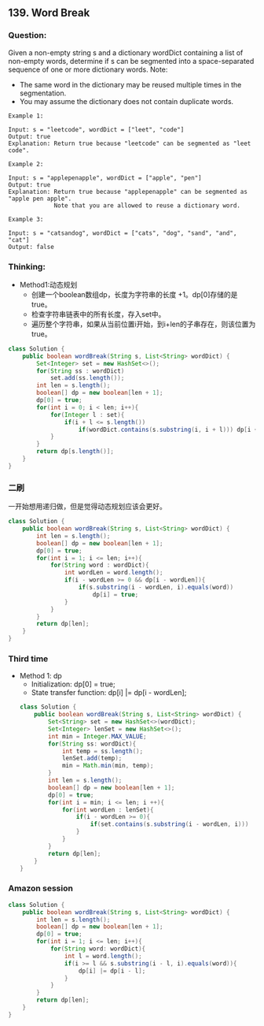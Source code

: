 ## 139. Word Break

### Question:
Given a non-empty string s and a dictionary wordDict containing a list of non-empty words, determine if s can be segmented into a space-separated sequence of one or more dictionary words.
Note:
* The same word in the dictionary may be reused multiple times in the segmentation.
* You may assume the dictionary does not contain duplicate words.

```
Example 1:

Input: s = "leetcode", wordDict = ["leet", "code"]
Output: true
Explanation: Return true because "leetcode" can be segmented as "leet code".

Example 2:

Input: s = "applepenapple", wordDict = ["apple", "pen"]
Output: true
Explanation: Return true because "applepenapple" can be segmented as "apple pen apple".
             Note that you are allowed to reuse a dictionary word.

Example 3:

Input: s = "catsandog", wordDict = ["cats", "dog", "sand", "and", "cat"]
Output: false
```

### Thinking:
* Method1:动态规划
	* 创建一个boolean数组dp，长度为字符串的长度 +1。dp[0]存储的是true。
	* 检查字符串链表中的所有长度，存入set中。
	* 遍历整个字符串，如果从当前位置i开始，到i+len的子串存在，则该位置为true。

```Java
class Solution {
    public boolean wordBreak(String s, List<String> wordDict) {
        Set<Integer> set = new HashSet<>();
        for(String ss : wordDict)
            set.add(ss.length());
        int len = s.length();
        boolean[] dp = new boolean[len + 1];
        dp[0] = true;
        for(int i = 0; i < len; i++){
            for(Integer l : set){
                if(i + l <= s.length())
                    if(wordDict.contains(s.substring(i, i + l))) dp[i + l] |= dp[i];
            }
        }
        return dp[s.length()];
    }
}
```

### 二刷
一开始想用递归做，但是觉得动态规划应该会更好。
```Java
class Solution {
    public boolean wordBreak(String s, List<String> wordDict) {
        int len = s.length();
        boolean[] dp = new boolean[len + 1];
        dp[0] = true;
        for(int i = 1; i <= len; i++){
            for(String word : wordDict){
                int wordLen = word.length();
                if(i - wordLen >= 0 && dp[i - wordLen]){
                    if(s.substring(i - wordLen, i).equals(word))
                        dp[i] = true;
                }
            }
        }
        return dp[len];
    }
}
```


### Third time
* Method 1: dp 
	* Initialization: dp[0] = true;
	* State transfer function: dp[i] |= dp[i - wordLen];
	```Java
	class Solution {
		public boolean wordBreak(String s, List<String> wordDict) {
			Set<String> set = new HashSet<>(wordDict);
			Set<Integer> lenSet = new HashSet<>();
			int min = Integer.MAX_VALUE;
			for(String ss: wordDict){
				int temp = ss.length();
				lenSet.add(temp);
				min = Math.min(min, temp);
			}
			int len = s.length();
			boolean[] dp = new boolean[len + 1];
			dp[0] = true;
			for(int i = min; i <= len; i ++){
				for(int wordLen : lenSet){
					if(i - wordLen >= 0){
						if(set.contains(s.substring(i - wordLen, i)))   dp[i] |= dp[i - wordLen];
					}
				}
			}
			return dp[len];
		}
	}
	```

### Amazon session
```Java
class Solution {
    public boolean wordBreak(String s, List<String> wordDict) {
        int len = s.length();
        boolean[] dp = new boolean[len + 1];
        dp[0] = true;
        for(int i = 1; i <= len; i++){
            for(String word: wordDict){
                int l = word.length();
                if(i >= l && s.substring(i - l, i).equals(word)){
                    dp[i] |= dp[i - l];
                }
            }
        }
        return dp[len];
    }
}
```
